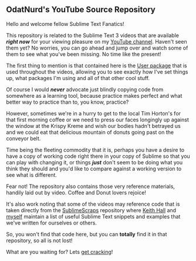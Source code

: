 OdatNurd's YouTube Source Repository
------------------------------------

Hello and welcome fellow Sublime Text Fanatics!

This repository is related to the Sublime Text 3 videos that are available
***right now*** for your viewing pleasure on my
[YouTube channel](https://www.youtube.com/user/nurdz). Haven't seen them yet?
No worries, you can go ahead and jump over and watch some of them to see what
you've been missing. No time like the present!

The first thing to mention is that contained here is the
[User package](Packages/User/) that is used throughout the videos, allowing you
to see exactly how I've set things up, what packages I'm using and all of that
other cool stuff.

Of course I would ***never*** advocate just blindly copying code from somewhere
as a learning tool, because practice makes perfect and what better way to
practice than to, you know, practice?

However, sometimes we're in a hurry to get to the local Tim Horton's for that
first morning coffee or we need to press our faces longingly up against the
window at the Krispy Kreme and wish our bodies hadn't betrayed us and we could
eat that delicious mountain of donuts going past on the conveyor belt.

Time being the fleeting commodity that it is, perhaps you have a desire to have
a copy of working code right there in your copy of Sublime so that you can play
with changing it, or things ***just*** don't seem to be doing what you think
they should and you'd like to compare against a working version to see what is
different.

Fear not! The repository also contains those very reference materials, handily
laid out by video. Coffee and Donut lovers rejoice!

It's also work noting that some of the videos may reference code that is taken
directly from the
[SublimeScraps](https://github.com/STealthy-and-haSTy/SublimeScraps)
repository where [Keith Hall](https://github.com/keith-hall) and
[myself](https://github.com/OdatNurd) maintain a list of useful Sublime Text
snippets and examples that we've written for ourselves or others.

So, you won't find that code here, but you can **totally** find it in that
repository, so all is not lost!

What are you waiting for? Lets
[get cracking](https://www.youtube.com/user/nurdz)!
